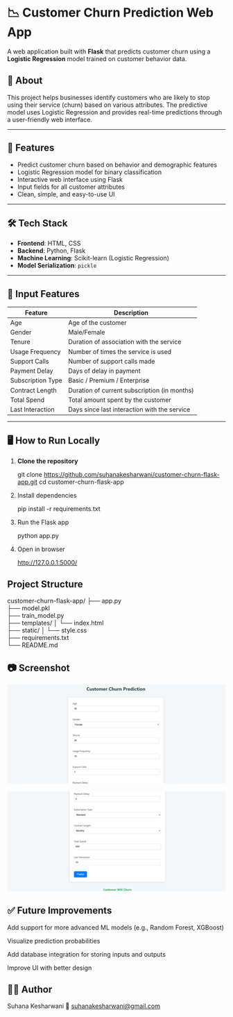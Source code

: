# 📉 Customer Churn Prediction Web App

A web application built with **Flask** that predicts customer churn using a **Logistic Regression** model trained on customer behavior data.

## 🧠 About

This project helps businesses identify customers who are likely to stop using their service (churn) based on various attributes. The predictive model uses Logistic Regression and provides real-time predictions through a user-friendly web interface.

---

## 🚀 Features

- Predict customer churn based on behavior and demographic features
- Logistic Regression model for binary classification
- Interactive web interface using Flask
- Input fields for all customer attributes
- Clean, simple, and easy-to-use UI

---

## 🛠️ Tech Stack

- **Frontend**: HTML, CSS 
- **Backend**: Python, Flask
- **Machine Learning**: Scikit-learn (Logistic Regression)
- **Model Serialization**: `pickle`

---

## 📂 Input Features

| Feature             | Description                                          |
|---------------------|------------------------------------------------------|
| Age                 | Age of the customer                                  |
| Gender              | Male/Female                                          |
| Tenure              | Duration of association with the service             |
| Usage Frequency     | Number of times the service is used                  |
| Support Calls       | Number of support calls made                         |
| Payment Delay       | Days of delay in payment                             |
| Subscription Type   | Basic / Premium / Enterprise                         |
| Contract Length     | Duration of current subscription (in months)         |
| Total Spend         | Total amount spent by the customer                   |
| Last Interaction    | Days since last interaction with the service         |

---

## 🖥️ How to Run Locally

1. **Clone the repository**

   git clone https://github.com/suhanakesharwani/customer-churn-flask-app.git
   cd customer-churn-flask-app

2. Install dependencies

    pip install -r requirements.txt

3. Run the Flask app

    python app.py

4. Open in browser

    http://127.0.0.1:5000/
    
## Project Structure 

customer-churn-flask-app/
├── app.py              
├── model.pkl           
├── train_model.py      
├── templates/
│   └── index.html       
├── static/
│   └── style.css       
├── requirements.txt     
└── README.md            

## 📷 Screenshot

![App Screenshot](screenshot1.png)

![App Screenshot](screenshot2.png)


## ✅ Future Improvements

Add support for more advanced ML models (e.g., Random Forest, XGBoost)

Visualize prediction probabilities

Add database integration for storing inputs and outputs

Improve UI with better design

## 🧑‍💻 Author

Suhana Kesharwani
📧 suhanakesharwani@gmail.com
